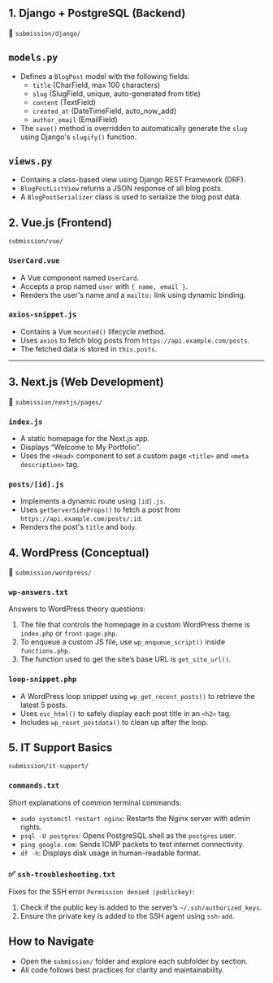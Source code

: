 ## 1. Django + PostgreSQL (Backend)

📂 `submission/django/`

  ## `models.py`
- Defines a `BlogPost` model with the following fields:
  - `title` (CharField, max 100 characters)
  - `slug` (SlugField, unique, auto-generated from title)
  - `content` (TextField)
  - `created_at` (DateTimeField, auto_now_add)
  - `author_email` (EmailField)
- The `save()` method is overridden to automatically generate the `slug` using Django's `slugify()` function.

## `views.py`
- Contains a class-based view using Django REST Framework (DRF).
- `BlogPostListView` returns a JSON response of all blog posts.
- A `BlogPostSerializer` class is used to serialize the blog post data.

## 2. Vue.js (Frontend)

 `submission/vue/`

###  `UserCard.vue`
- A Vue component named `UserCard`.
- Accepts a prop named `user` with `{ name, email }`.
- Renders the user's name and a `mailto:` link using dynamic binding.

###  `axios-snippet.js`
- Contains a Vue `mounted()` lifecycle method.
- Uses `axios` to fetch blog posts from `https://api.example.com/posts`.
- The fetched data is stored in `this.posts`.

---

## 3. Next.js (Web Development)

📂 `submission/nextjs/pages/`

###  `index.js`
- A static homepage for the Next.js app.
- Displays “Welcome to My Portfolio”.
- Uses the `<Head>` component to set a custom page `<title>` and `<meta description>` tag.

###  `posts/[id].js`
- Implements a dynamic route using `[id].js`.
- Uses `getServerSideProps()` to fetch a post from `https://api.example.com/posts/:id`.
- Renders the post's `title` and `body`.



## 4. WordPress (Conceptual)

📂 `submission/wordpress/`

###  `wp-answers.txt`
Answers to WordPress theory questions:
1. The file that controls the homepage in a custom WordPress theme is `index.php` or `front-page.php`.
2. To enqueue a custom JS file, use `wp_enqueue_script()` inside `functions.php`.
3. The function used to get the site’s base URL is `get_site_url()`.

###  `loop-snippet.php`
- A WordPress loop snippet using `wp_get_recent_posts()` to retrieve the latest 5 posts.
- Uses `esc_html()` to safely display each post title in an `<h2>` tag.
- Includes `wp_reset_postdata()` to clean up after the loop.



## 5. IT Support Basics

`submission/it-support/`

###  `commands.txt`
Short explanations of common terminal commands:
- `sudo systemctl restart nginx`: Restarts the Nginx server with admin rights.
- `psql -U postgres`: Opens PostgreSQL shell as the `postgres` user.
- `ping google.com`: Sends ICMP packets to test internet connectivity.
- `df -h`: Displays disk usage in human-readable format.

### ✅ `ssh-troubleshooting.txt`
Fixes for the SSH error `Permission denied (publickey)`:
1. Check if the public key is added to the server’s `~/.ssh/authorized_keys`.
2. Ensure the private key is added to the SSH agent using `ssh-add`.



##  How to Navigate

- Open the `submission/` folder and explore each subfolder by section.
- All code follows best practices for clarity and maintainability.

